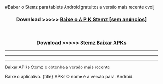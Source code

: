 #Baixar o Stemz   para tablets Android gratuitos a versão mais recente dvoij


<div align="center">
<h3>Download >>>>> <a href="https://pt-web.web.app/?pt= Stemz ">Baixe o A P K Stemz  [sem anúncios]</a></h3><br>

<h3>Download >>>>> <a href="https://pt-web.web.app/?pt= Stemz ">Stemz  Baixar APKs</a></h3>
</div>

----------------------------------------------------------

----------------------------------------------------------

----------------------------------------------------------

Baixar APKs Stemz  e obtenha a versão mais recente

Baixe o aplicativo. {title} APKs O nome é a versão para .Android.


